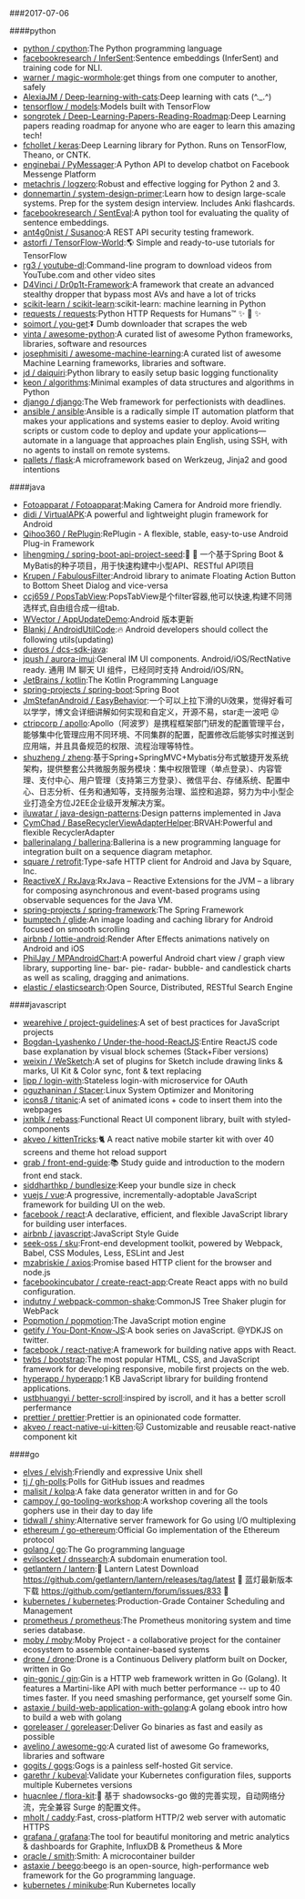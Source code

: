 ###2017-07-06

####python
* [python / cpython](https://github.com/python/cpython):The Python programming language
* [facebookresearch / InferSent](https://github.com/facebookresearch/InferSent):Sentence embeddings (InferSent) and training code for NLI.
* [warner / magic-wormhole](https://github.com/warner/magic-wormhole):get things from one computer to another, safely
* [AlexiaJM / Deep-learning-with-cats](https://github.com/AlexiaJM/Deep-learning-with-cats):Deep learning with cats (^._.^)
* [tensorflow / models](https://github.com/tensorflow/models):Models built with TensorFlow
* [songrotek / Deep-Learning-Papers-Reading-Roadmap](https://github.com/songrotek/Deep-Learning-Papers-Reading-Roadmap):Deep Learning papers reading roadmap for anyone who are eager to learn this amazing tech!
* [fchollet / keras](https://github.com/fchollet/keras):Deep Learning library for Python. Runs on TensorFlow, Theano, or CNTK.
* [enginebai / PyMessager](https://github.com/enginebai/PyMessager):A Python API to develop chatbot on Facebook Messenge Platform
* [metachris / logzero](https://github.com/metachris/logzero):Robust and effective logging for Python 2 and 3.
* [donnemartin / system-design-primer](https://github.com/donnemartin/system-design-primer):Learn how to design large-scale systems. Prep for the system design interview. Includes Anki flashcards.
* [facebookresearch / SentEval](https://github.com/facebookresearch/SentEval):A python tool for evaluating the quality of sentence embeddings.
* [ant4g0nist / Susanoo](https://github.com/ant4g0nist/Susanoo):A REST API security testing framework.
* [astorfi / TensorFlow-World](https://github.com/astorfi/TensorFlow-World):🌎 Simple and ready-to-use tutorials for TensorFlow
* [rg3 / youtube-dl](https://github.com/rg3/youtube-dl):Command-line program to download videos from YouTube.com and other video sites
* [D4Vinci / Dr0p1t-Framework](https://github.com/D4Vinci/Dr0p1t-Framework):A framework that create an advanced stealthy dropper that bypass most AVs and have a lot of tricks
* [scikit-learn / scikit-learn](https://github.com/scikit-learn/scikit-learn):scikit-learn: machine learning in Python
* [requests / requests](https://github.com/requests/requests):Python HTTP Requests for Humans™ ✨ 🍰 ✨
* [soimort / you-get](https://github.com/soimort/you-get):⏬ Dumb downloader that scrapes the web
* [vinta / awesome-python](https://github.com/vinta/awesome-python):A curated list of awesome Python frameworks, libraries, software and resources
* [josephmisiti / awesome-machine-learning](https://github.com/josephmisiti/awesome-machine-learning):A curated list of awesome Machine Learning frameworks, libraries and software.
* [jd / daiquiri](https://github.com/jd/daiquiri):Python library to easily setup basic logging functionality
* [keon / algorithms](https://github.com/keon/algorithms):Minimal examples of data structures and algorithms in Python
* [django / django](https://github.com/django/django):The Web framework for perfectionists with deadlines.
* [ansible / ansible](https://github.com/ansible/ansible):Ansible is a radically simple IT automation platform that makes your applications and systems easier to deploy. Avoid writing scripts or custom code to deploy and update your applications— automate in a language that approaches plain English, using SSH, with no agents to install on remote systems.
* [pallets / flask](https://github.com/pallets/flask):A microframework based on Werkzeug, Jinja2 and good intentions

####java
* [Fotoapparat / Fotoapparat](https://github.com/Fotoapparat/Fotoapparat):Making Camera for Android more friendly.
* [didi / VirtualAPK](https://github.com/didi/VirtualAPK):A powerful and lightweight plugin framework for Android
* [Qihoo360 / RePlugin](https://github.com/Qihoo360/RePlugin):RePlugin - A flexible, stable, easy-to-use Android Plug-in Framework
* [lihengming / spring-boot-api-project-seed](https://github.com/lihengming/spring-boot-api-project-seed):🌱 🚀 一个基于Spring Boot & MyBatis的种子项目，用于快速构建中小型API、RESTful API项目
* [Krupen / FabulousFilter](https://github.com/Krupen/FabulousFilter):Android library to animate Floating Action Button to Bottom Sheet Dialog and vice-versa
* [ccj659 / PopsTabView](https://github.com/ccj659/PopsTabView):PopsTabView是个filter容器,他可以快速,构建不同筛选样式,自由组合成一组tab.
* [WVector / AppUpdateDemo](https://github.com/WVector/AppUpdateDemo):Android 版本更新
* [Blankj / AndroidUtilCode](https://github.com/Blankj/AndroidUtilCode):🔥 Android developers should collect the following utils(updating)
* [dueros / dcs-sdk-java](https://github.com/dueros/dcs-sdk-java):
* [jpush / aurora-imui](https://github.com/jpush/aurora-imui):General IM UI components. Android/iOS/RectNative ready. 通用 IM 聊天 UI 组件，已经同时支持 Android/iOS/RN。
* [JetBrains / kotlin](https://github.com/JetBrains/kotlin):The Kotlin Programming Language
* [spring-projects / spring-boot](https://github.com/spring-projects/spring-boot):Spring Boot
* [JmStefanAndroid / EasyBehavior](https://github.com/JmStefanAndroid/EasyBehavior):一个可以上拉下滑的Ui效果，觉得好看可以学学，博文会详细讲解如何实现和自定义，开源不易，star走一波吧 😜
* [ctripcorp / apollo](https://github.com/ctripcorp/apollo):Apollo（阿波罗）是携程框架部门研发的配置管理平台，能够集中化管理应用不同环境、不同集群的配置，配置修改后能够实时推送到应用端，并且具备规范的权限、流程治理等特性。
* [shuzheng / zheng](https://github.com/shuzheng/zheng):基于Spring+SpringMVC+Mybatis分布式敏捷开发系统架构，提供整套公共微服务服务模块：集中权限管理（单点登录）、内容管理、支付中心、用户管理（支持第三方登录）、微信平台、存储系统、配置中心、日志分析、任务和通知等，支持服务治理、监控和追踪，努力为中小型企业打造全方位J2EE企业级开发解决方案。
* [iluwatar / java-design-patterns](https://github.com/iluwatar/java-design-patterns):Design patterns implemented in Java
* [CymChad / BaseRecyclerViewAdapterHelper](https://github.com/CymChad/BaseRecyclerViewAdapterHelper):BRVAH:Powerful and flexible RecyclerAdapter
* [ballerinalang / ballerina](https://github.com/ballerinalang/ballerina):Ballerina is a new programming language for integration built on a sequence diagram metaphor.
* [square / retrofit](https://github.com/square/retrofit):Type-safe HTTP client for Android and Java by Square, Inc.
* [ReactiveX / RxJava](https://github.com/ReactiveX/RxJava):RxJava – Reactive Extensions for the JVM – a library for composing asynchronous and event-based programs using observable sequences for the Java VM.
* [spring-projects / spring-framework](https://github.com/spring-projects/spring-framework):The Spring Framework
* [bumptech / glide](https://github.com/bumptech/glide):An image loading and caching library for Android focused on smooth scrolling
* [airbnb / lottie-android](https://github.com/airbnb/lottie-android):Render After Effects animations natively on Android and iOS
* [PhilJay / MPAndroidChart](https://github.com/PhilJay/MPAndroidChart):A powerful Android chart view / graph view library, supporting line- bar- pie- radar- bubble- and candlestick charts as well as scaling, dragging and animations.
* [elastic / elasticsearch](https://github.com/elastic/elasticsearch):Open Source, Distributed, RESTful Search Engine

####javascript
* [wearehive / project-guidelines](https://github.com/wearehive/project-guidelines):A set of best practices for JavaScript projects
* [Bogdan-Lyashenko / Under-the-hood-ReactJS](https://github.com/Bogdan-Lyashenko/Under-the-hood-ReactJS):Entire ReactJS code base explanation by visual block schemes (Stack+Fiber versions)
* [weixin / WeSketch](https://github.com/weixin/WeSketch):A set of plugins for Sketch include drawing links & marks, UI Kit & Color sync, font & text replacing
* [lipp / login-with](https://github.com/lipp/login-with):Stateless login-with microservice for OAuth
* [oguzhaninan / Stacer](https://github.com/oguzhaninan/Stacer):Linux System Optimizer and Monitoring
* [icons8 / titanic](https://github.com/icons8/titanic):A set of animated icons + code to insert them into the webpages
* [jxnblk / rebass](https://github.com/jxnblk/rebass):Functional React UI component library, built with styled-components
* [akveo / kittenTricks](https://github.com/akveo/kittenTricks):🐈 A react native mobile starter kit with over 40 screens and theme hot reload support
* [grab / front-end-guide](https://github.com/grab/front-end-guide):📚 Study guide and introduction to the modern front end stack.
* [siddharthkp / bundlesize](https://github.com/siddharthkp/bundlesize):Keep your bundle size in check
* [vuejs / vue](https://github.com/vuejs/vue):A progressive, incrementally-adoptable JavaScript framework for building UI on the web.
* [facebook / react](https://github.com/facebook/react):A declarative, efficient, and flexible JavaScript library for building user interfaces.
* [airbnb / javascript](https://github.com/airbnb/javascript):JavaScript Style Guide
* [seek-oss / sku](https://github.com/seek-oss/sku):Front-end development toolkit, powered by Webpack, Babel, CSS Modules, Less, ESLint and Jest
* [mzabriskie / axios](https://github.com/mzabriskie/axios):Promise based HTTP client for the browser and node.js
* [facebookincubator / create-react-app](https://github.com/facebookincubator/create-react-app):Create React apps with no build configuration.
* [indutny / webpack-common-shake](https://github.com/indutny/webpack-common-shake):CommonJS Tree Shaker plugin for WebPack
* [Popmotion / popmotion](https://github.com/Popmotion/popmotion):The JavaScript motion engine
* [getify / You-Dont-Know-JS](https://github.com/getify/You-Dont-Know-JS):A book series on JavaScript. @YDKJS on twitter.
* [facebook / react-native](https://github.com/facebook/react-native):A framework for building native apps with React.
* [twbs / bootstrap](https://github.com/twbs/bootstrap):The most popular HTML, CSS, and JavaScript framework for developing responsive, mobile first projects on the web.
* [hyperapp / hyperapp](https://github.com/hyperapp/hyperapp):1 KB JavaScript library for building frontend applications.
* [ustbhuangyi / better-scroll](https://github.com/ustbhuangyi/better-scroll):inspired by iscroll, and it has a better scroll perfermance
* [prettier / prettier](https://github.com/prettier/prettier):Prettier is an opinionated code formatter.
* [akveo / react-native-ui-kitten](https://github.com/akveo/react-native-ui-kitten):🐱 Customizable and reusable react-native component kit

####go
* [elves / elvish](https://github.com/elves/elvish):Friendly and expressive Unix shell
* [tj / gh-polls](https://github.com/tj/gh-polls):Polls for GitHub issues and readmes
* [malisit / kolpa](https://github.com/malisit/kolpa):A fake data generator written in and for Go
* [campoy / go-tooling-workshop](https://github.com/campoy/go-tooling-workshop):A workshop covering all the tools gophers use in their day to day life
* [tidwall / shiny](https://github.com/tidwall/shiny):Alternative server framework for Go using I/O multiplexing
* [ethereum / go-ethereum](https://github.com/ethereum/go-ethereum):Official Go implementation of the Ethereum protocol
* [golang / go](https://github.com/golang/go):The Go programming language
* [evilsocket / dnssearch](https://github.com/evilsocket/dnssearch):A subdomain enumeration tool.
* [getlantern / lantern](https://github.com/getlantern/lantern):🔴 Lantern Latest Download https://github.com/getlantern/lantern/releases/tag/latest 🔴 蓝灯最新版本下载 https://github.com/getlantern/forum/issues/833 🔴
* [kubernetes / kubernetes](https://github.com/kubernetes/kubernetes):Production-Grade Container Scheduling and Management
* [prometheus / prometheus](https://github.com/prometheus/prometheus):The Prometheus monitoring system and time series database.
* [moby / moby](https://github.com/moby/moby):Moby Project - a collaborative project for the container ecosystem to assemble container-based systems
* [drone / drone](https://github.com/drone/drone):Drone is a Continuous Delivery platform built on Docker, written in Go
* [gin-gonic / gin](https://github.com/gin-gonic/gin):Gin is a HTTP web framework written in Go (Golang). It features a Martini-like API with much better performance -- up to 40 times faster. If you need smashing performance, get yourself some Gin.
* [astaxie / build-web-application-with-golang](https://github.com/astaxie/build-web-application-with-golang):A golang ebook intro how to build a web with golang
* [goreleaser / goreleaser](https://github.com/goreleaser/goreleaser):Deliver Go binaries as fast and easily as possible
* [avelino / awesome-go](https://github.com/avelino/awesome-go):A curated list of awesome Go frameworks, libraries and software
* [gogits / gogs](https://github.com/gogits/gogs):Gogs is a painless self-hosted Git service.
* [garethr / kubeval](https://github.com/garethr/kubeval):Validate your Kubernetes configuration files, supports multiple Kubernetes versions
* [huacnlee / flora-kit](https://github.com/huacnlee/flora-kit):💐 基于 shadowsocks-go 做的完善实现，自动网络分流，完全兼容 Surge 的配置文件。
* [mholt / caddy](https://github.com/mholt/caddy):Fast, cross-platform HTTP/2 web server with automatic HTTPS
* [grafana / grafana](https://github.com/grafana/grafana):The tool for beautiful monitoring and metric analytics & dashboards for Graphite, InfluxDB & Prometheus & More
* [oracle / smith](https://github.com/oracle/smith):Smith: A microcontainer builder
* [astaxie / beego](https://github.com/astaxie/beego):beego is an open-source, high-performance web framework for the Go programming language.
* [kubernetes / minikube](https://github.com/kubernetes/minikube):Run Kubernetes locally
